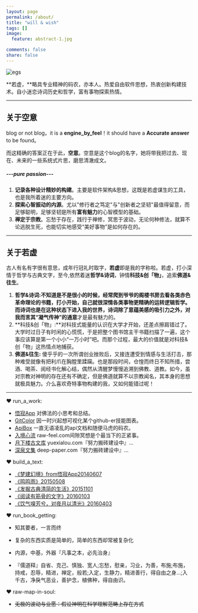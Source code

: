 ```yaml
---
layout: page
permalink: /about/
title: "will & wish"
tags: []
image:
  feature: abstract-1.jpg 

comments: false
share: false
---
```


![egs](http://b-egs-studio-images.oss-cn-shenzhen.aliyuncs.com/mw_cartoon_head.png)

**若虚，**略具专业精神的码农，亦本人。热爱自由软件思想，热衷创新构建技术。自小迷恋诗词历史和哲学，富有事物探索热情。

---

## 关于空意
blog or not blog，it is a **engine_by_feel**！it should have a **Accurate answer** to be found。

而这精确的答案正在于此，**空意**。空意是这个blog的名字，她将带我把过去、现在、未来的一些系统式片思，磨思清澈成文。

##### ---pure passion---

1. **记录各种设计精妙的构建**。主要是软件架构&思想，这既是若虚谋生的工具，也是我所着迷的主要方向。
2. **探索心智振动的内源**。尤以"修行者之笃定"与"创新者之坚韧"最值得留意，而足够聪明，足够坚韧是所有**富有魅力**的心智模型的基础。
3. **禅定于宗教**。忘愁于存在，践行于禅修，冥思于波动，无论何种修法，就算不论逃脱生死，也能切实地感受“美好事物”是如何存在的。

---


## 关于若虚

古人有名有字很有意思，成年行冠礼时取字，**若虚**即是我的字称啦。若虚，打小深情于哲学与古典文字，至今,依然着迷**哲学&诗词**，钟情**科技&创「物」**，追索**佛道&往生**。

1. **哲学&诗词:**不知道是不是很小的时候，经常爬到爷爷的阁楼书房去看各类赤色革命理论的书籍，打小开始，自己就很深情各类事物更精确的运转逻辑哲学。而诗词也是在这种状态下进入我的世界，诗词除了意蕴美感的吸引力之外，对我而言其“凝气传神”的**通意**才是最有魅力的。
2. **科技&创「物」:**对科技式能量的认识在大学才开始，还差点擦肩错过了。大学时过日子有时闲的心慌慌，于是把整个图书馆主干书籍扫描了一遍，这个事应该算是第一个小小“一万小时”吧。而那个过程，最大的价值就是对科技&创「物」这热情点地捕获。
3. **佛道&往生:** 傻乎乎的一次所谓创业挫败后，又接连遭受到情感与生活打击，那种难受就像有把利爪在胸膛里蹂躏。也是那段时间，仓惶而终日不知所措，尝酒、喝茶、阅经书化解心结，偶然从清醒梦慢慢追溯到佛教、道教。如今，虽对宗教对神明的存在还有不确定，但是佛道就算不以宗教闻名，其本身的思想就极具魅力。介么喜欢奇特事物构建的我，又如何能错过呢！

---

❤ run_a_work:


* <a href="http://www.egs-studio.com/wujiApp/" target="_blank">悟寂App</a> 对佛法的小思考和总结。
* <a href="http://www.egs-studio.com/GitColor/" target="_blank">GitColor</a> 因一时兴起想可视化某个github-er技能图表。
* <a href="http://www.egs-studio.com/ApiBox/" target="_blank">ApiBox</a>  一直无语凌乱的api文档和随便马虎的码农。
* <a href="http://www.yuexialou.com/raw-feel/" target="_blank">入境心流</a>  raw-feel.com间隙冥想是个最当下的正紧事。
* <a href="http://www.yuexialou.com/" target="_blank">月下楼古文库</a> yuexialou.com『努力搬砖建设中』...
* <a href="http://www.deep-paper.com" target="_blank">深泉文集</a> deep-paper.com『努力搬砖建设中』...


❤ build_a_text:

* <a href="http://www.ruoxu.me/meng-jian-huan-jing" target="_blank">《梦建幻境》from悟寂App20140607</a>
* <a href="http://www.yuexialou.com/ruoxu-mmg/" target="_blank">《鸣鸣雨》20150508</a>  
* <a href="http://www.ruoxu.me/fa-jue-qing-jian-sheng-huo" target="_blank">《发掘古典清简的生活》20151101</a>  
* <a href="http://www.ruoxu.me/yue-du-you-jin-gu-de-wen-zi" target="_blank">《阅读有筋骨的文字》20160103</a>  
* <a href="http://www.ruoxu.me//qi-ji-guang" target="_blank">《饮气嗅芳兮，对夜月以清光》20160403</a> 

❤ run_book_getting:

* 知其要者，一言而终

* 复杂的东西实质是简单的，简单的东西却常被复杂化

* 内源，中基，外器『凡事之本，必先治身』

* 『儒道释』自省、克己、慎独、宽人;忘愁，慰亲，习业，为善，布施;布施，持戒，忍辱，精进，禅定，般若;入定，生静力，精进善行，得自由之身...;入千古，净戾气恶业，善护念，植佛种，得自由识。

❤ raw-map-in-soul:

*  ~~无极的波动与业愿：假设神明在科学理解范畴上存在方式~~





















